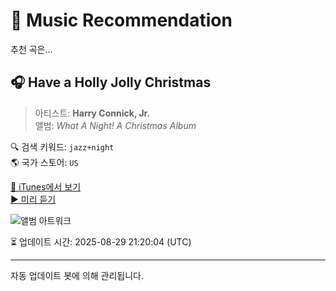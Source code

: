 
# 🎵 Music Recommendation

추천 곡은...

## 🎧 Have  a Holly Jolly Christmas  
> 아티스트: **Harry Connick, Jr.**  
> 앨범: _What A Night! A Christmas Album_  

🔍 검색 키워드: `jazz+night`  
🌎 국가 스토어: `US`

[🔗 iTunes에서 보기](https://music.apple.com/us/album/have-a-holly-jolly-christmas/294373574?i=294373579&uo=4)  
[▶️ 미리 듣기](https://audio-ssl.itunes.apple.com/itunes-assets/AudioPreview115/v4/c7/78/50/c778500f-ffcb-fdb5-8921-0b6efc053b0c/mzaf_14533155260829489627.plus.aac.p.m4a)

![앨범 아트워크](https://is1-ssl.mzstatic.com/image/thumb/Features124/v4/61/9d/fd/619dfdf3-6eaa-ad4f-5c11-b2a45a700c30/dj.umftcjho.jpg/100x100bb.jpg)

⏳ 업데이트 시간: 2025-08-29 21:20:04 (UTC)

---
자동 업데이트 봇에 의해 관리됩니다.
